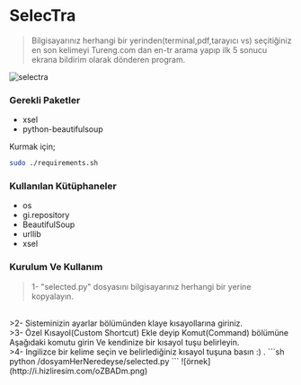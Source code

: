 # SelecTra
>Bilgisayarınız herhangi bir yerinden(terminal,pdf,tarayıcı vs)
>seçitiğiniz en son kelimeyi Tureng.com dan en-tr arama yapıp 
>ilk 5 sonucu ekrana bildirim olarak dönderen program.

![selectra](http://i.hizliresim.com/lynBZQ.png)

### Gerekli Paketler
* xsel
* python-beautifulsoup

Kurmak için;

```sh
sudo ./requirements.sh
```

### Kullanılan Kütüphaneler
* os
* gi.repository
* BeautifulSoup
* urllib
* xsel

### Kurulum Ve Kullanım
>1- "selected.py" dosyasını bilgisayarınız herhangi bir yerine kopyalayın.
<br>
>2- Sisteminizin ayarlar bölümünden klaye kısayollarına giriniz.
<br>
>3- Özel Kısayol(Custom Shortcut) Ekle deyip Komut(Command) bölümüne
Aşağıdaki komutu girin Ve kendinize bir kısayol tuşu belirleyin. 
<br>
>4- Ingilizce bir kelime seçin ve belirlediğiniz kısayol tuşuna basın :) .
```sh
python /dosyamHerNeredeyse/selected.py
```
![örnek](http://i.hizliresim.com/oZBADm.png)

